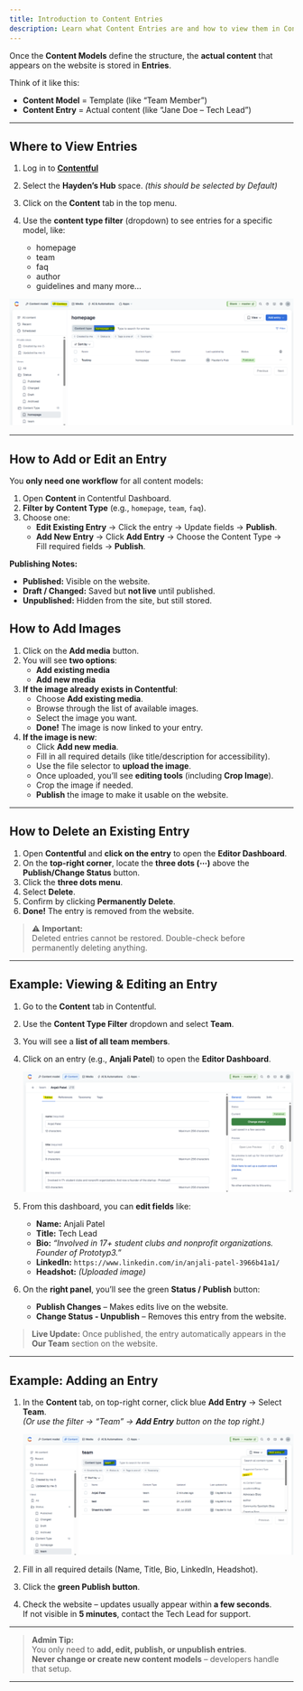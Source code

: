 ```yaml
---
title: Introduction to Content Entries
description: Learn what Content Entries are and how to view them in Contentful.
---
```


Once the **Content Models** define the structure, the **actual content** that appears on the website is stored in **Entries**.  

Think of it like this:

- **Content Model** = Template (like “Team Member”)
- **Content Entry** = Actual content (like “Jane Doe – Tech Lead”)

---

## Where to View Entries

1. Log in to **[Contentful](https://app.contentful.com/)**  
2. Select the **Hayden’s Hub** space. *(this should be selected by Default)* 
3. Click on the **Content** tab in the top menu.  
4. Use the **content type filter** (dropdown) to see entries for a specific model, like:

    - homepage  
    - team
    - faq 
    - author  
    - guidelines and many more...

![Content Entries Screenshot](../../../../../assets/content-entries-example.png)

---

## How to Add or Edit an Entry

You **only need one workflow** for all content models:

1. Open **Content** in Contentful Dashboard.
2. **Filter by Content Type** (e.g., `homepage`, `team`, `faq`).
3. Choose one:
   - **Edit Existing Entry** → Click the entry → Update fields → **Publish**.
   - **Add New Entry** → Click **Add Entry** → Choose the Content Type → Fill required fields → **Publish**.

**Publishing Notes:**

- **Published:** Visible on the website.
- **Draft / Changed:** Saved but **not live** until published.
- **Unpublished:** Hidden from the site, but still stored.

## How to Add Images

1. Click on the **Add media** button.
2. You will see **two options**:
   - **Add existing media**  
   - **Add new media**
3. **If the image already exists in Contentful**:
   - Choose **Add existing media**.
   - Browse through the list of available images.
   - Select the image you want.
   - **Done!** The image is now linked to your entry.
4. **If the image is new**:
   - Click **Add new media**.
   - Fill in all required details (like title/description for accessibility).
   - Use the file selector to **upload the image**.
   - Once uploaded, you’ll see **editing tools** (including **Crop Image**).
   - Crop the image if needed.
   - **Publish** the image to make it usable on the website.

---

## How to Delete an Existing Entry

1. Open **Contentful** and **click on the entry** to open the **Editor Dashboard**.
2. On the **top-right corner**, locate the **three dots (⋯)** above the **Publish/Change Status** button.
3. Click the **three dots menu**.
4. Select **Delete**.
5. Confirm by clicking **Permanently Delete**.
6. **Done!** The entry is removed from the website.

> ⚠️ **Important:**  
> Deleted entries cannot be restored. Double-check before permanently deleting anything.

---

## Example: Viewing & Editing an Entry

1. Go to the **Content** tab in Contentful.
2. Use the **Content Type Filter** dropdown and select **Team**.
3. You will see a **list of all team members**.
4. Click on an entry (e.g., **Anjali Patel**) to open the **Editor Dashboard**.

   ![Team Entry Example](../../../../../assets/content-entry-team.png)

5. From this dashboard, you can **edit fields** like:
   - **Name:** Anjali Patel  
   - **Title:** Tech Lead  
   - **Bio:** _“Involved in 17+ student clubs and nonprofit organizations. Founder of Prototyp3.”_  
   - **LinkedIn:** `https://www.linkedin.com/in/anjali-patel-3966b41a1/`  
   - **Headshot:** _(Uploaded image)_

6. On the **right panel**, you’ll see the green **Status / Publish** button:
   - **Publish Changes** – Makes edits live on the website.
   - **Change Status - Unpublish** – Removes this entry from the website.

> **Live Update:** Once published, the entry automatically appears in the **Our Team** section on the website.

---

## Example: Adding an Entry

1. In the **Content** tab, on top-right corner, click blue **Add Entry** → Select **Team**.  
   _(Or use the filter → “Team” → **Add Entry** button on the top right.)_

    ![Add Entry Screenshot](../../../../../assets/add-entry-example.png)

2. Fill in all required details (Name, Title, Bio, LinkedIn, Headshot).
3. Click the **green Publish button**.
4. Check the website – updates usually appear within **a few seconds**.  
   If not visible in **5 minutes**, contact the Tech Lead for support.

   

---

> **Admin Tip:**  
> You only need to **add, edit, publish, or unpublish entries**.  
> **Never change or create new content models** – developers handle that setup.

---


